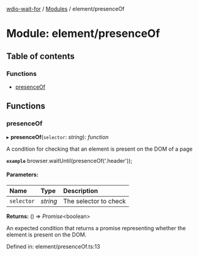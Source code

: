 [wdio-wait-for](../README.md) / [Modules](../modules.md) / element/presenceOf

# Module: element/presenceOf

## Table of contents

### Functions

- [presenceOf](element_presenceof.md#presenceof)

## Functions

### presenceOf

▸ **presenceOf**(`selector`: *string*): *function*

A condition for checking that an element is present on the DOM of a page

**`example`** 
browser.waitUntil(presenceOf('.header'));

#### Parameters:

| Name | Type | Description |
| :------ | :------ | :------ |
| `selector` | *string* | The selector to check |

**Returns:** () => *Promise*<boolean\>

An expected condition that returns a promise
    representing whether the element is present on the DOM.

Defined in: element/presenceOf.ts:13
